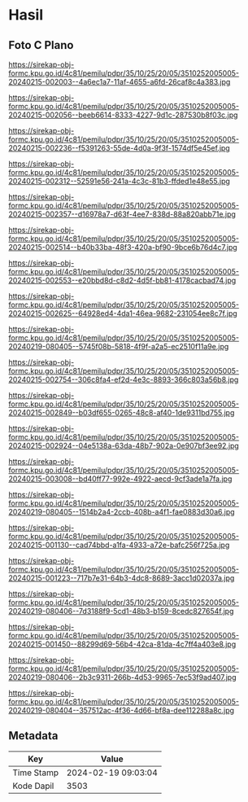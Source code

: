 # Hasil

## Foto C Plano

https://sirekap-obj-formc.kpu.go.id/4c81/pemilu/pdpr/35/10/25/20/05/3510252005005-20240215-002003--4a6ec1a7-11af-4655-a6fd-26caf8c4a383.jpg

https://sirekap-obj-formc.kpu.go.id/4c81/pemilu/pdpr/35/10/25/20/05/3510252005005-20240215-002056--beeb6614-8333-4227-9d1c-287530b8f03c.jpg

https://sirekap-obj-formc.kpu.go.id/4c81/pemilu/pdpr/35/10/25/20/05/3510252005005-20240215-002236--f5391263-55de-4d0a-9f3f-1574df5e45ef.jpg

https://sirekap-obj-formc.kpu.go.id/4c81/pemilu/pdpr/35/10/25/20/05/3510252005005-20240215-002312--52591e56-241a-4c3c-81b3-ffded1e48e55.jpg

https://sirekap-obj-formc.kpu.go.id/4c81/pemilu/pdpr/35/10/25/20/05/3510252005005-20240215-002357--d16978a7-d63f-4ee7-838d-88a820abb71e.jpg

https://sirekap-obj-formc.kpu.go.id/4c81/pemilu/pdpr/35/10/25/20/05/3510252005005-20240215-002514--b40b33ba-48f3-420a-bf90-9bce6b76d4c7.jpg

https://sirekap-obj-formc.kpu.go.id/4c81/pemilu/pdpr/35/10/25/20/05/3510252005005-20240215-002553--e20bbd8d-c8d2-4d5f-bb81-4178cacbad74.jpg

https://sirekap-obj-formc.kpu.go.id/4c81/pemilu/pdpr/35/10/25/20/05/3510252005005-20240215-002625--64928ed4-4da1-46ea-9682-231054ee8c7f.jpg

https://sirekap-obj-formc.kpu.go.id/4c81/pemilu/pdpr/35/10/25/20/05/3510252005005-20240219-080405--5745f08b-5818-4f9f-a2a5-ec2510f11a9e.jpg

https://sirekap-obj-formc.kpu.go.id/4c81/pemilu/pdpr/35/10/25/20/05/3510252005005-20240215-002754--306c8fa4-ef2d-4e3c-8893-366c803a56b8.jpg

https://sirekap-obj-formc.kpu.go.id/4c81/pemilu/pdpr/35/10/25/20/05/3510252005005-20240215-002849--b03df655-0265-48c8-af40-1de9311bd755.jpg

https://sirekap-obj-formc.kpu.go.id/4c81/pemilu/pdpr/35/10/25/20/05/3510252005005-20240215-002924--04e5138a-63da-48b7-902a-0e907bf3ee92.jpg

https://sirekap-obj-formc.kpu.go.id/4c81/pemilu/pdpr/35/10/25/20/05/3510252005005-20240215-003008--bd40ff77-992e-4922-aecd-9cf3ade1a7fa.jpg

https://sirekap-obj-formc.kpu.go.id/4c81/pemilu/pdpr/35/10/25/20/05/3510252005005-20240219-080405--1514b2a4-2ccb-408b-a4f1-fae0883d30a6.jpg

https://sirekap-obj-formc.kpu.go.id/4c81/pemilu/pdpr/35/10/25/20/05/3510252005005-20240215-001130--cad74bbd-a1fa-4933-a72e-bafc256f725a.jpg

https://sirekap-obj-formc.kpu.go.id/4c81/pemilu/pdpr/35/10/25/20/05/3510252005005-20240215-001223--717b7e31-64b3-4dc8-8689-3acc1d02037a.jpg

https://sirekap-obj-formc.kpu.go.id/4c81/pemilu/pdpr/35/10/25/20/05/3510252005005-20240219-080406--7d3188f9-5cd1-48b3-b159-8cedc827654f.jpg

https://sirekap-obj-formc.kpu.go.id/4c81/pemilu/pdpr/35/10/25/20/05/3510252005005-20240215-001450--88299d69-56b4-42ca-81da-4c7ff4a403e8.jpg

https://sirekap-obj-formc.kpu.go.id/4c81/pemilu/pdpr/35/10/25/20/05/3510252005005-20240219-080406--2b3c9311-266b-4d53-9965-7ec53f9ad407.jpg

https://sirekap-obj-formc.kpu.go.id/4c81/pemilu/pdpr/35/10/25/20/05/3510252005005-20240219-080404--357512ac-4f36-4d66-bf8a-dee112288a8c.jpg


## Metadata

| Key        | Value               |
| ---------- | ------------------- |
| Time Stamp | 2024-02-19 09:03:04 |
| Kode Dapil | 3503                |



